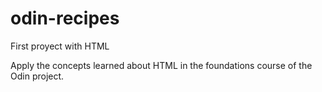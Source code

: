 # odin-recipes

First proyect with HTML

Apply the concepts learned about HTML in the foundations course of the Odin project.